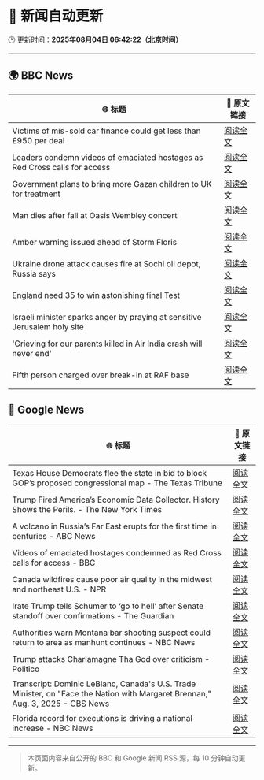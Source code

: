 # 🧠 新闻自动更新

🕒 更新时间：**2025年08月04日 06:42:22（北京时间）**

---

## 🌍 BBC News

| 🌐 标题 | 🔗 原文链接 |
|--------|-------------|
| Victims of mis-sold car finance could get less than £950 per deal | [阅读全文](https://www.bbc.com/news/articles/cgjy29zql25o?at_medium=RSS&at_campaign=rss) |
| Leaders condemn videos of emaciated hostages as Red Cross calls for access | [阅读全文](https://www.bbc.com/news/articles/crr2dwn7q40o?at_medium=RSS&at_campaign=rss) |
| Government plans to bring more Gazan children to UK for treatment | [阅读全文](https://www.bbc.com/news/articles/cr4e641p41po?at_medium=RSS&at_campaign=rss) |
| Man dies after fall at Oasis Wembley concert | [阅读全文](https://www.bbc.com/news/articles/cwy3j93xekmo?at_medium=RSS&at_campaign=rss) |
| Amber warning issued ahead of Storm Floris | [阅读全文](https://www.bbc.com/news/articles/c4gq3n049jno?at_medium=RSS&at_campaign=rss) |
| Ukraine drone attack causes fire at Sochi oil depot, Russia says | [阅读全文](https://www.bbc.com/news/articles/ckglyv396ppo?at_medium=RSS&at_campaign=rss) |
| England need 35 to win astonishing final Test | [阅读全文](https://www.bbc.com/sport/cricket/articles/cn5e70v7lqqo?at_medium=RSS&at_campaign=rss) |
| Israeli minister sparks anger by praying at sensitive Jerusalem holy site | [阅读全文](https://www.bbc.com/news/articles/c4gjxg65p56o?at_medium=RSS&at_campaign=rss) |
| 'Grieving for our parents killed in Air India crash will never end' | [阅读全文](https://www.bbc.com/news/articles/cde391l3y27o?at_medium=RSS&at_campaign=rss) |
| Fifth person charged over break-in at RAF base | [阅读全文](https://www.bbc.com/news/articles/cr742e8n0rxo?at_medium=RSS&at_campaign=rss) |

## 📰 Google News

| 🌐 标题 | 🔗 原文链接 |
|--------|-------------|
| Texas House Democrats flee the state in bid to block GOP’s proposed congressional map - The Texas Tribune | [阅读全文](https://news.google.com/rss/articles/CBMikAFBVV95cUxPaDdDeVp6a2pERnRVczJnOE5tTEFta1JlNlN0czJqSGRvUHJndmF5Uzhqd1RkMFp1NUFQREI2aktFbnoxVFliX1ZCWmprTW1PSktSXzRYRG1FN3VNQW9DZFNHY0MyNUpaSWs1NmxTRlVJZFBIQ2VxZ0E0ak9fNW5JNUlRMzJYSG02bDRLZmhGS2Q?oc=5) |
| Trump Fired America’s Economic Data Collector. History Shows the Perils. - The New York Times | [阅读全文](https://news.google.com/rss/articles/CBMiigFBVV95cUxPN3FURExPQTNWUWExazM3MTNJVXJKd1AyVHhnY0h5d0Uzell4QjM1eWlMdllWMDlmQjlSU1RCSU5KQjJuX0ttRk5tN1BhOF81Y2hwZUl6MEQyTHh1X2JNMHJmZVhobmFEUFBjQXBfLW53WHJnaUduUWdUWkJIYXhqTjB1VTIyN0dYRXc?oc=5) |
| A volcano in Russia’s Far East erupts for the first time in centuries - ABC News | [阅读全文](https://news.google.com/rss/articles/CBMinAFBVV95cUxQSk0yN1Y5ajI3d0I5RUgwVTBPQV9pRVBKNllVWWlBWFVWV2o4cE12RTBaNGxkcGN1MU81Vm1DZ0wxYjAzeS1neHd4RE5OdFd1X3NMaEw0X0VQZE1xNE9SN3I5bXhFYjgyT0Y3V2J4TzJDM1M2a0E0RzVxTWhiOVF4NUV2YWt6WHczM1FWeEk1anpVNlRIWUM5WjgtRm7SAaIBQVVfeXFMTk1mOFpWdUxmNkZOOWNtbmJOTy16aWVBMjNpM1JwaWRPcUktOTltdjNPem1INTdsTzliUTd6M2t6bTN3c0w0X1V3bDVPMlhQSjF1U243S1BWd1lLUDNac1BFbDRyZURhM0FxcmJleEp3Y0haQWQ1Q2dibjh5dkd3clgtbnAwWWJTSmNDSzQwVVU5Vm1Sb2s5SDFBU2FzSXRWR2t3?oc=5) |
| Videos of emaciated hostages condemned as Red Cross calls for access - BBC | [阅读全文](https://news.google.com/rss/articles/CBMiWkFVX3lxTE50NmxHOUY3dnVSTjdRRERvTXNTV2NCZ0lMaUJxODdLVEF4WDFNN3lEcERtdVpLcjlSQzgxM1EwdTZmM1cxbjRnRjZKQVROU2szNVh6Tmd1VEJxd9IBX0FVX3lxTE9WbkdfNjZIRlpXeTdMOFFfVl95d2l2WE9QRVNObjdDUUF0emE2ZUllazB5Zk5FY0s0bmplbGNPdGc1ZGZaYWRMRjBtN2QtcTdCd2ZLV1VvYUltZUJfRl9z?oc=5) |
| Canada wildfires cause poor air quality in the midwest and northeast U.S. - NPR | [阅读全文](https://news.google.com/rss/articles/CBMiswFBVV95cUxPcmxhNElBRVBmM0J2WUNBaW5TSzkxVlBOMU0tVUtfMG9POGJjSV9nUWE2VXR6VUxCTC00bkJJMWFSNWZYR0ZCVnQxOG9VVUUzaFg4ZlZOVG40TlFIclQ2ZFVldXdUdjRPOWpUQkZnOThlZm1qTFBXUnBtV0ZIc20zRmpWZjRTSl9YU1Y4QXAyX01NVWxnLUwwWUQxcktBdzdHMFVoODNCTTczY29Da0o0MXFwYw?oc=5) |
| Irate Trump tells Schumer to ‘go to hell’ after Senate standoff over confirmations - The Guardian | [阅读全文](https://news.google.com/rss/articles/CBMickFVX3lxTE9VU3NpZU9hbXJDeGtQSHJPM1BjbVdwSU01QW91U0hoU1ExMHJDN3hBR25JZEpUaXluemNyX3hUMGx1b1I2NzY2RVRUZXJsaUR4WFgzc1gtXzhfWUdBWDVCbXlFcS10VWt1MlBjV3BGNGpfQQ?oc=5) |
| Authorities warn Montana bar shooting suspect could return to area as manhunt continues - NBC News | [阅读全文](https://news.google.com/rss/articles/CBMiggFBVV95cUxQdlJhU2ZGdnJTdmhwSWJWYmlCZWd6eG1YT0hSOGpNNHZuNHpfTVZUNGY5ZWM5am9YQ0VtQ0tXWGFLUTVxVk5oQXp5cnFtczdoWkFpV3gtcUxFT1ROV1pMdHVrcGZSOUM4amtGUzZkakkzTjZtekdZcXIxX0pYY283Z2JR0gFWQVVfeXFMTTZ1ZVFPTlBZTWhLd0RwSTUtaU9TMm5CNncydmEwaXc5bGtSOTFNdVZFR0NzbUlzVzZab3BIN1dVZmhaRHZFc0tOR3hCNjhvZDF1TmNUUXc?oc=5) |
| Trump attacks Charlamagne Tha God over criticism - Politico | [阅读全文](https://news.google.com/rss/articles/CBMinwFBVV95cUxQREZXVVYxam1PWXZmQjVlNEdKTUViSm96TWFPdEZyNWhEZ1VMNktJR2tHaldyeENTUjRXUnhpUkN1TFRHMjR0YUJNal9UaFRiNnVreXRFNF81QUI1eTB4Yi1rVUFPVXBtY3Rwa3M5aVhiMkNpNXJGMW5qejltOUtwcDlkaThtbjJUSFVGejFMa21wM2dsVi0taGFGTHd1Rnc?oc=5) |
| Transcript: Dominic LeBlanc, Canada's U.S. Trade Minister, on "Face the Nation with Margaret Brennan," Aug. 3, 2025 - CBS News | [阅读全文](https://news.google.com/rss/articles/CBMinwFBVV95cUxPblJtdU0wTkV2dVdZbE8wNTVEZ3RXanpYMGQ4aDZzY3g1ZVRfZmFCZHlPTjdOdmZJRU5OWTNNVUpZWjAzLVJ2LUpfWVdUb0wyY3B2U1pUTW1vekFHZmlsbjNvZW44em9zMXJrZUR2M3dVU05CeXBacExjNTM2dG02Mm9nSU10Skk2VS00cDJjNTNqUUtISjJnS29rY1M4NFnSAaQBQVVfeXFMTlhISk1tZjJxQWJRU2tXRXM1QTdBVDJXR0lEQWhzOU5LcnNvazFtdlFaRHRIWXJINHg4eW13N3JPOWViR3B2M291aHZ4clBhblBaQ19IYmFPcWVxWFpJOUFfS2FRUmZCS0JNazhaVkh0bHdWNGloMUszaXlfYWNDWDV0RzVFaVdIZkhYODFlNkIyaU9tWThHQzRyS2k1clZtRExjQk4?oc=5) |
| Florida record for executions is driving a national increase - NBC News | [阅读全文](https://news.google.com/rss/articles/CBMiigFBVV95cUxOcFRDTVE4X2ltU0gxX1JjZ1VkQjFGY05fRUQ2X2h1SXVscnYxZXhscHFPeTVuXzFOTkVGdGFJMG9IWDd2WEhwU0ZUYkFTYVhETmh3TVFBYkplSk9fUWNZQkNPSmpna0tRMmdaa2YzT3c4NmI4Wi1xZHRnTXNHTUNfOEw5VEM4TUFYbXfSAVZBVV95cUxQd0UtZlVaRUg1OGliSC1zbVc3c0R3YXNfdFFvX2VQNXMxbkZsVjRaNTF0QVVxSVhYZ194TWFEV1MwX29YZ1JiT3Y2TXFfSDVXWWZqY0Nfdw?oc=5) |

---
> 本页面内容来自公开的 BBC 和 Google 新闻 RSS 源，每 10 分钟自动更新。